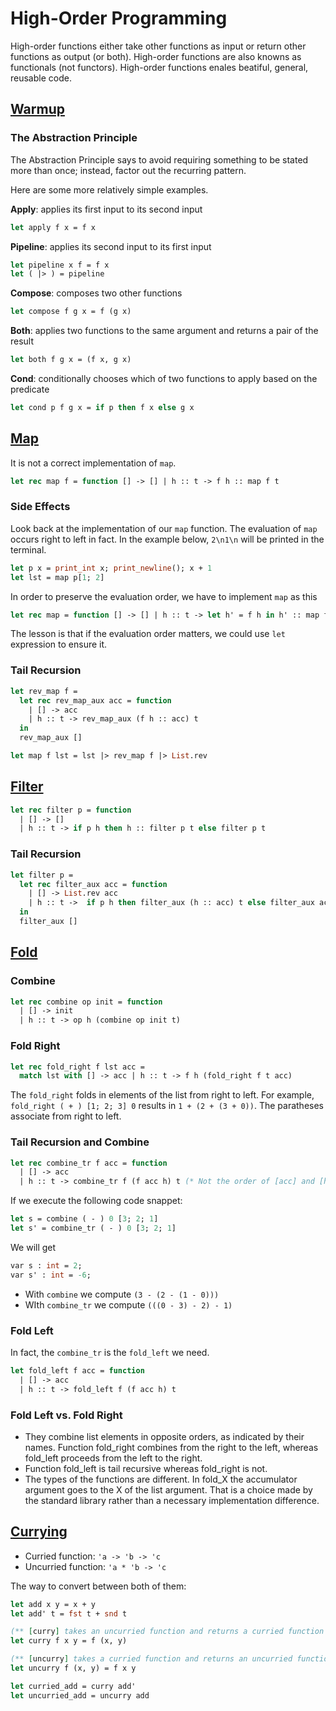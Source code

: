 # High-Order Programming

High-order functions either take other functions as input or return other functions as output (or both).
High-order functions are also knowns as functionals (not functors).
High-order functions enales beatiful, general, reusable code.

## [Warmup](./warmup.ml)

### The Abstraction Principle

The Abstraction Principle says to avoid requiring something to be stated more than once; instead, factor out the recurring pattern.

Here are some more relatively simple examples.

**Apply**: applies its first input to its second input

```ocaml
let apply f x = f x
```

**Pipeline**: applies its second input to its first input

```ocaml
let pipeline x f = f x
let ( |> ) = pipeline
```

**Compose**: composes two other functions

```ocaml
let compose f g x = f (g x)
```

**Both**: applies two functions to the same argument and returns a pair of the result

```ocaml
let both f g x = (f x, g x)
```

**Cond**: conditionally chooses which of two functions to apply based on the predicate

```ocaml
let cond p f g x = if p then f x else g x
```

## [Map](./map.ml)

It is not a correct implementation of `map`.

```ocaml
let rec map f = function [] -> [] | h :: t -> f h :: map f t
```

### Side Effects

Look back at the implementation of our `map` function. The evaluation of `map` occurs right to left in fact.
In the example below, `2\n1\n` will be printed in the terminal.

```ocaml
let p x = print_int x; print_newline(); x + 1
let lst = map p[1; 2]
```

In order to preserve the evaluation order, we have to implement `map` as this

```ocaml
let rec map = function [] -> [] | h :: t -> let h' = f h in h' :: map f t
```

The lesson is that if the evaluation order matters, we could use `let` expression to ensure it.

### Tail Recursion

```ocaml
let rev_map f =
  let rec rev_map_aux acc = function
    | [] -> acc
    | h :: t -> rev_map_aux (f h :: acc) t
  in
  rev_map_aux []

let map f lst = lst |> rev_map f |> List.rev
```

## [Filter](./filter.ml)

```ocaml
let rec filter p = function
  | [] -> []
  | h :: t -> if p h then h :: filter p t else filter p t
```

### Tail Recursion

```ocaml
let filter p =
  let rec filter_aux acc = function
    | [] -> List.rev acc
    | h :: t ->  if p h then filter_aux (h :: acc) t else filter_aux acc t
  in
  filter_aux []
```

## [Fold](./fold.ml)

### Combine

```ocaml
let rec combine op init = function
  | [] -> init
  | h :: t -> op h (combine op init t)
```

### Fold Right

```ocaml
let rec fold_right f lst acc =
  match lst with [] -> acc | h :: t -> f h (fold_right f t acc)
```

The `fold_right` folds in elements of the list from right to left.
For example, `fold_right ( + ) [1; 2; 3] 0` results in `1 + (2 + (3 + 0))`.
The paratheses associate from right to left.

### Tail Recursion and Combine

```ocaml
let rec combine_tr f acc = function
  | [] -> acc
  | h :: t -> combine_tr f (f acc h) t (* Not the order of [acc] and [h] *)
```

If we execute the following code snappet:

```ocaml
let s = combine ( - ) 0 [3; 2; 1]
let s' = combine_tr ( - ) 0 [3; 2; 1]
```

We will get

```ocaml
var s : int = 2;
var s' : int = -6;
```

- With `combine` we compute `(3 - (2 - (1 - 0)))`
- WIth `combine_tr` we compute `(((0 - 3) - 2) - 1)`

### Fold Left

In fact, the `combine_tr` is the `fold_left` we need.

```ocaml
let fold_left f acc = function
  | [] -> acc
  | h :: t -> fold_left f (f acc h) t
```

### Fold Left vs. Fold Right

- They combine list elements in opposite orders, as indicated by their names. Function fold_right combines from the right to the left, whereas fold_left proceeds from the left to the right.
- Function fold_left is tail recursive whereas fold_right is not.
- The types of the functions are different. In fold_X the accumulator argument goes to the X of the list argument. That is a choice made by the standard library rather than a necessary implementation difference.

## [Currying](./curry.ml)

- Curried function: `'a -> 'b -> 'c`
- Uncurried function: `'a * 'b -> 'c`

The way to convert between both of them:

```ocaml
let add x y = x + y
let add' t = fst t + snd t

(** [curry] takes an uncurried function and returns a curried function *)
let curry f x y = f (x, y)

(** [uncurry] takes a curried function and returns an uncurried function *)
let uncurry f (x, y) = f x y

let curried_add = curry add'
let uncurried_add = uncurry add
```
